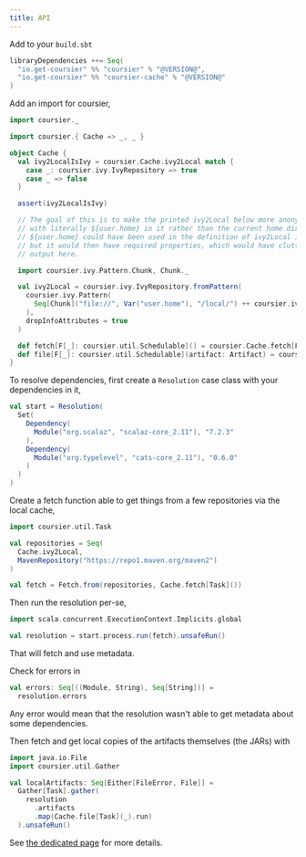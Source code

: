 ```yaml
---
title: API
---
```


Add to your `build.sbt`
```scala
libraryDependencies ++= Seq(
  "io.get-coursier" %% "coursier" % "@VERSION@",
  "io.get-coursier" %% "coursier-cache" % "@VERSION@"
)
```

Add an import for coursier,
```scala mdoc:silent
import coursier._
```

```scala mdoc:passthrough
import coursier.{ Cache => _, _ }
```

```scala mdoc:passthrough
object Cache {
  val ivy2LocalIsIvy = coursier.Cache.ivy2Local match {
    case _: coursier.ivy.IvyRepository => true
    case _ => false
  }

  assert(ivy2LocalIsIvy)

  // The goal of this is to make the printed ivy2Local below more anonymous,
  // with literally ${user.home} in it rather than the current home dir.
  // ${user.home} could have been used in the definition of ivy2Local itself,
  // but it would then have required properties, which would have cluttered
  // output here.

  import coursier.ivy.Pattern.Chunk, Chunk._

  val ivy2Local = coursier.ivy.IvyRepository.fromPattern(
    coursier.ivy.Pattern(
      Seq[Chunk]("file://", Var("user.home"), "/local/") ++ coursier.ivy.Pattern.default.chunks
    ),
    dropInfoAttributes = true
  )

  def fetch[F[_]: coursier.util.Schedulable]() = coursier.Cache.fetch[F]()
  def file[F[_]: coursier.util.Schedulable](artifact: Artifact) = coursier.Cache.file[F](artifact)
}
```

To resolve dependencies, first create a `Resolution` case class with your dependencies in it,
```scala mdoc:silent
val start = Resolution(
  Set(
    Dependency(
      Module("org.scalaz", "scalaz-core_2.11"), "7.2.3"
    ),
    Dependency(
      Module("org.typelevel", "cats-core_2.11"), "0.6.0"
    )
  )
)
```

Create a fetch function able to get things from a few repositories via the local cache,
```scala mdoc:silent
import coursier.util.Task

val repositories = Seq(
  Cache.ivy2Local,
  MavenRepository("https://repo1.maven.org/maven2")
)

val fetch = Fetch.from(repositories, Cache.fetch[Task]())
```

Then run the resolution per-se,
```scala mdoc:silent
import scala.concurrent.ExecutionContext.Implicits.global

val resolution = start.process.run(fetch).unsafeRun()
```
That will fetch and use metadata.

Check for errors in
```scala mdoc:silent
val errors: Seq[((Module, String), Seq[String])] =
  resolution.errors
```
Any error would mean that the resolution wasn't able to get metadata about some dependencies.

Then fetch and get local copies of the artifacts themselves (the JARs) with
```scala mdoc:silent
import java.io.File
import coursier.util.Gather

val localArtifacts: Seq[Either[FileError, File]] =
  Gather[Task].gather(
    resolution
      .artifacts
      .map(Cache.file[Task](_).run)
  ).unsafeRun()
```

See [the dedicated page](api.md) for more details.

